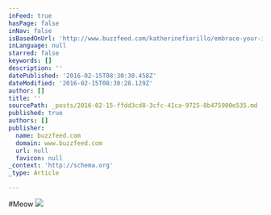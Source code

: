 ```yaml
---
inFeed: true
hasPage: false
inNav: false
isBasedOnUrl: 'http://www.buzzfeed.com/katherinefiorillo/embrace-your-inner-cat-lady?bffbdiy&utm_term=.koBm793P0K#.ejZpkBJZGM'
inLanguage: null
starred: false
keywords: []
description: ''
datePublished: '2016-02-15T08:30:30.458Z'
dateModified: '2016-02-15T08:30:28.129Z'
author: []
title: ''
sourcePath: _posts/2016-02-15-ffdd3cd8-3cfc-41ca-9725-8b475900e535.md
published: true
authors: []
publisher:
  name: buzzfeed.com
  domain: www.buzzfeed.com
  url: null
  favicon: null
_context: 'http://schema.org'
_type: Article

---
```

\#Meow
![](https://img.buzzfeed.com/buzzfeed-static/static/2015-12/22/12/enhanced/webdr09/enhanced-26506-1450804177-1.jpg)